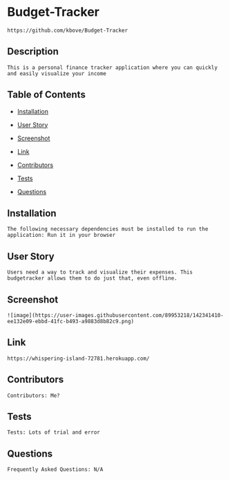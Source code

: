 # Budget-Tracker
    https://github.com/kbove/Budget-Tracker
    
## Description
    This is a personal finance tracker application where you can quickly and easily visualize your income
    
## Table of Contents
    
* [Installation](#Installation)
    
* [User Story](#Usage)

* [Screenshot](#Screenshot)

* [Link](#Link)

* [Contributors](#Contributors)
    
* [Tests](#Tests)
    
* [Questions](#Question)
    
## Installation <a id="Installation"></a>
    The following necessary dependencies must be installed to run the application: Run it in your browser
    
## User Story <a id="Usage"></a>
    Users need a way to track and visualize their expenses. This budgetracker allows them to do just that, even offline. 
    
## Screenshot <a id="Screenshot"></a>
    ![image](https://user-images.githubusercontent.com/89953218/142341410-ee132e09-ebbd-41fc-b493-a9883d8b82c9.png)

## Link <a id="Link"></a>
    https://whispering-island-72781.herokuapp.com/
    
## Contributors <a id="Contributors"></a>
    Contributors: Me?
    
## Tests <a id="Tests"></a>
    Tests: Lots of trial and error
    
## Questions <a id="Question"></a>
    Frequently Asked Questions: N/A
    